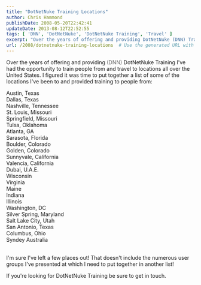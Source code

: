 ```yaml
---
title: "DotNetNuke Training Locations"
author: Chris Hammond
publishDate: 2008-05-20T22:42:41
updateDate: 2013-08-12T22:52:55
tags: [ 'DNN', 'DotNetNuke', 'DotNetNuke Training', 'Travel' ]
excerpt: "Over the years of offering and providing DotNetNuke (DNN) Training I've had the opportunity to train people from and travel to locations all over the United States. I figured it was time to put together a list of some of the locations I've been to and provided training to people from:  "
url: /2008/dotnetnuke-training-locations  # Use the generated URL with year
---
```

<p>Over the years of offering and providing  <span style="color: #626262; background-color: #ffffff; text-align: start; letter-spacing: normal;">(DNN)<span class="Apple-converted-space">&nbsp;</span></span>DotNetNuke Training I've had the opportunity to train people from and travel to locations all over the United States. I figured it was time to put together a list of some of the locations I've been to and provided training to people from:</p> <p>Austin, Texas<br /> Dallas, Texas<br /> Nashville, Tennessee<br /> St. Louis, Missouri<br /> Springfield, Missouri<br /> Tulsa, Oklahoma<br /> Atlanta, GA<br /> Sarasota, Florida<br /> Boulder, Colorado<br /> Golden, Colorado<br /> Sunnyvale, California<br /> Valencia, California<br /> Dubai, U.A.E.<br /> Wisconsin<br /> Virginia<br /> Maine <br /> Indiana<br /> Illinois<br /> Washington, DC<br /> Silver Spring, Maryland<br /> Salt Lake City, Utah<br /> San Antonio, Texas<br /> Columbus, Ohio<br /> Syndey Australia<br /> <br /> </p> <p>I'm sure I've left a few places out! That doesn't include the numerous user groups I've presented at which I need to put together in another list!</p> <p>If you're looking for DotNetNuke Training be sure to get in touch.</p>
